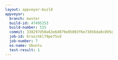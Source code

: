 ```yaml
---
layout: appveyor-build
appveyor:
  branch: master
  build-id: 47495253
  build-number: 515
  commit: 338297d50a63e6d879e85003f6e73856da0c895c
  job-id: bruschkl79pe75sd
  job-number: 7
  os-name: Ubuntu
  test-result: 1
---
```

